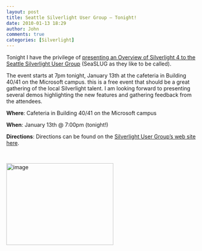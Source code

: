 ```yaml
---
layout: post
title: Seattle Silverlight User Group – Tonight!
date: 2010-01-13 18:29
author: John
comments: true
categories: [Silverlight]
---
```

<p>Tonight I have the privilege of <a href="http://www.seattlesilverlight.net/">presenting an Overview of Silverlight 4 to the Seattle Silverlight User Group</a> (SeaSLUG as they like to be called). </p>  <p>The event starts at 7pm tonight, January 13th at the cafeteria in Building 40/41 on the Microsoft campus. this is a free event that should be a great gathering of the local Silverlight talent. I am looking forward to presenting several demos highlighting the new features and gathering feedback from the attendees.</p>  <p><strong>Where</strong>: Cafeteria in Building 40/41 on the Microsoft campus</p>  <p><strong>When</strong>: January 13th @ 7:00pm (tonight!)</p>  <p><strong>Directions</strong>: Directions can be found on the <a href="http://www.seattlesilverlight.net/">Silverlight User Group’s web site here</a>.</p>  <p>&#160;</p>  <p><a href="http://www.seattlesilverlight.net/"><img style="border-bottom: 0px; border-left: 0px; display: inline; border-top: 0px; border-right: 0px" title="image" border="0" alt="image" src="http://images.johnpapa.net/wp-content/uploads/files/media/image/WindowsLiveWriter/SeattleSilverlightUserGroupTonight_D9C3/image_3.png" width="282" height="216" /></a></p>

